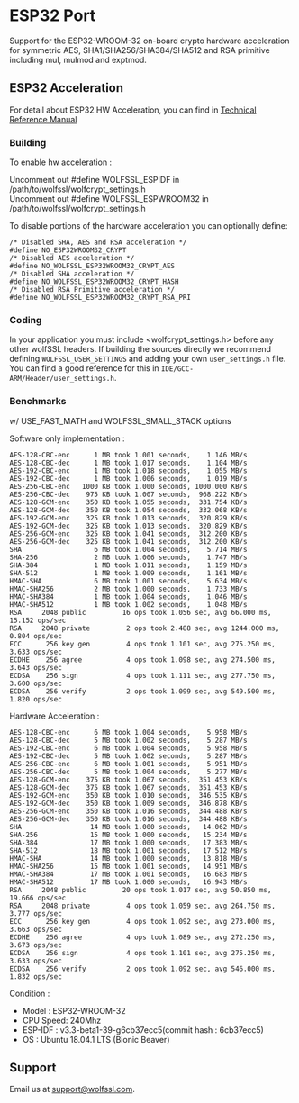 # ESP32 Port

Support for the ESP32-WROOM-32 on-board crypto hardware acceleration for symmetric AES, SHA1/SHA256/SHA384/SHA512 and RSA primitive including mul, mulmod and exptmod.

## ESP32 Acceleration

For detail about ESP32 HW Acceleration, you can find in [Technical Reference Manual](https://espressif.com/sites/default/files/documentation/esp32_technical_reference_manual_en.pdf)

### Building

To enable hw acceleration :

Uncomment out #define WOLFSSL_ESPIDF in /path/to/wolfssl/wolfcrypt_settings.h  
Uncomment out #define WOLFSSL_ESPWROOM32 in /path/to/wolfssl/wolfcrypt_settings.h

To disable portions of the hardware acceleration you can optionally define:  

```
/* Disabled SHA, AES and RSA acceleration */
#define NO_ESP32WROOM32_CRYPT
/* Disabled AES acceleration */
#define NO_WOLFSSL_ESP32WROOM32_CRYPT_AES
/* Disabled SHA acceleration */
#define NO_WOLFSSL_ESP32WROOM32_CRYPT_HASH
/* Disabled RSA Primitive acceleration */
#define NO_WOLFSSL_ESP32WROOM32_CRYPT_RSA_PRI
```

### Coding

In your application you must include <wolfcrypt_settings.h> before any other wolfSSL headers. If building the sources directly we recommend defining `WOLFSSL_USER_SETTINGS` and adding your own `user_settings.h` file. You can find a good reference for this in `IDE/GCC-ARM/Header/user_settings.h`.


### Benchmarks

w/ USE_FAST_MATH and WOLFSSL_SMALL_STACK options

Software only implementation :

```
AES-128-CBC-enc      1 MB took 1.001 seconds,    1.146 MB/s
AES-128-CBC-dec      1 MB took 1.017 seconds,    1.104 MB/s
AES-192-CBC-enc      1 MB took 1.018 seconds,    1.055 MB/s
AES-192-CBC-dec      1 MB took 1.006 seconds,    1.019 MB/s
AES-256-CBC-enc   1000 KB took 1.000 seconds, 1000.000 KB/s
AES-256-CBC-dec    975 KB took 1.007 seconds,  968.222 KB/s
AES-128-GCM-enc    350 KB took 1.055 seconds,  331.754 KB/s
AES-128-GCM-dec    350 KB took 1.054 seconds,  332.068 KB/s
AES-192-GCM-enc    325 KB took 1.013 seconds,  320.829 KB/s
AES-192-GCM-dec    325 KB took 1.013 seconds,  320.829 KB/s
AES-256-GCM-enc    325 KB took 1.041 seconds,  312.200 KB/s
AES-256-GCM-dec    325 KB took 1.041 seconds,  312.200 KB/s
SHA                  6 MB took 1.004 seconds,    5.714 MB/s
SHA-256              2 MB took 1.006 seconds,    1.747 MB/s
SHA-384              1 MB took 1.011 seconds,    1.159 MB/s
SHA-512              1 MB took 1.009 seconds,    1.161 MB/s
HMAC-SHA             6 MB took 1.001 seconds,    5.634 MB/s
HMAC-SHA256          2 MB took 1.000 seconds,    1.733 MB/s
HMAC-SHA384          1 MB took 1.004 seconds,    1.046 MB/s
HMAC-SHA512          1 MB took 1.002 seconds,    1.048 MB/s
RSA     2048 public         16 ops took 1.056 sec, avg 66.000 ms, 15.152 ops/sec
RSA     2048 private         2 ops took 2.488 sec, avg 1244.000 ms, 0.804 ops/sec
ECC      256 key gen         4 ops took 1.101 sec, avg 275.250 ms, 3.633 ops/sec
ECDHE    256 agree           4 ops took 1.098 sec, avg 274.500 ms, 3.643 ops/sec
ECDSA    256 sign            4 ops took 1.111 sec, avg 277.750 ms, 3.600 ops/sec
ECDSA    256 verify          2 ops took 1.099 sec, avg 549.500 ms, 1.820 ops/sec
```

Hardware Acceleration :


```
AES-128-CBC-enc      6 MB took 1.004 seconds,    5.958 MB/s
AES-128-CBC-dec      5 MB took 1.002 seconds,    5.287 MB/s
AES-192-CBC-enc      6 MB took 1.004 seconds,    5.958 MB/s
AES-192-CBC-dec      5 MB took 1.002 seconds,    5.287 MB/s
AES-256-CBC-enc      6 MB took 1.001 seconds,    5.951 MB/s
AES-256-CBC-dec      5 MB took 1.004 seconds,    5.277 MB/s
AES-128-GCM-enc    375 KB took 1.067 seconds,  351.453 KB/s
AES-128-GCM-dec    375 KB took 1.067 seconds,  351.453 KB/s
AES-192-GCM-enc    350 KB took 1.010 seconds,  346.535 KB/s
AES-192-GCM-dec    350 KB took 1.009 seconds,  346.878 KB/s
AES-256-GCM-enc    350 KB took 1.016 seconds,  344.488 KB/s
AES-256-GCM-dec    350 KB took 1.016 seconds,  344.488 KB/s
SHA                 14 MB took 1.000 seconds,   14.062 MB/s
SHA-256             15 MB took 1.000 seconds,   15.234 MB/s
SHA-384             17 MB took 1.000 seconds,   17.383 MB/s
SHA-512             18 MB took 1.001 seconds,   17.512 MB/s
HMAC-SHA            14 MB took 1.000 seconds,   13.818 MB/s
HMAC-SHA256         15 MB took 1.001 seconds,   14.951 MB/s
HMAC-SHA384         17 MB took 1.001 seconds,   16.683 MB/s
HMAC-SHA512         17 MB took 1.000 seconds,   16.943 MB/s
RSA     2048 public         20 ops took 1.017 sec, avg 50.850 ms, 19.666 ops/sec
RSA     2048 private         4 ops took 1.059 sec, avg 264.750 ms, 3.777 ops/sec
ECC      256 key gen         4 ops took 1.092 sec, avg 273.000 ms, 3.663 ops/sec
ECDHE    256 agree           4 ops took 1.089 sec, avg 272.250 ms, 3.673 ops/sec
ECDSA    256 sign            4 ops took 1.101 sec, avg 275.250 ms, 3.633 ops/sec
ECDSA    256 verify          2 ops took 1.092 sec, avg 546.000 ms, 1.832 ops/sec
```

Condition  :  
- Model    : ESP32-WROOM-32  
- CPU Speed: 240Mhz  
- ESP-IDF  : v3.3-beta1-39-g6cb37ecc5(commit hash : 6cb37ecc5)  
- OS       : Ubuntu 18.04.1 LTS (Bionic Beaver)

## Support

Email us at [support@wolfssl.com](mailto:support@wolfssl.com).
